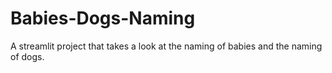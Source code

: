 # Babies-Dogs-Naming
A streamlit project that takes a look at the naming of babies and the naming of dogs.
